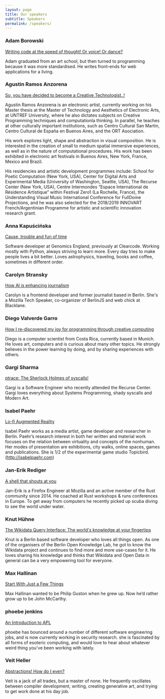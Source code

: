 ```yaml
---
layout: page
title: Our speakers
subtitle: Speakers
permalink: /speakers/
---
```


<div class="pretty-links">

### Adam Borowski

[Writing code at the speed of thought! Or voice! Or dance?](/talks#writing-code-at-the-speed-of-thought-or-voice-or-dance)

Adam graduated from an art school, but then turned to programming
because it was more standardised.  He writes front-ends for web
applications for a living.

### Agustin Ramos Anzorena

[So, you have decided to become a Creative Technologist..!](/talks#so-you-have-decided-to-become-a-creative-technologist)

Agustín Ramos Anzorena is an electronic artist, currently working on
his Master thesis at the Master of Technology and Aesthetics of
Electronic Arts, at UNTREF University, where he also dictates subjects
on Creative Programming techniques and computationla thinking.  In
parallel, he teaches at other culturally important institutions, such
as Centro Cultural San Martin, Centro Cultural de España en Buenos
Aires, and the ORT Asociation.

His work explores light, shape and abstraction in visual
composition. He is interested in the creation of small to medium
spatial immersive experiences, as well as in the nature of
computational procedures.  His work has been exhibited in electronic
art festivals in Buenos Aires, New York, France, Mexico and Brazil.

His residencies and artistic development programmes include: School
for Poetic Computation (New York, USA), Center for Digital Arts and
Experimental Media (University of Washington, Seattle, USA), The
Recurse Center (New York, USA), Centre Intermondes “Espace
International de Résidence Artistique” within Festival Zero1 (La
Rochelle, France), the Understanding Visual Music International
Conference for FullDome Projections, and he was also selected for the
2018/2019 INNOVART French/Argentinian Programme for artistic and
scientific innovation research grant.


### Anna Kapuścińska

[Cause, trouble and fun of time](/talks#cause-trouble-and-fun-of-time)

Software developer at Genomics England, previously at Clearcode.
Working mostly with Python, always striving to learn more. Every day
tries to make people lives a bit better. Loves astrophysics,
traveling, books and coffee, sometimes in different order.


### Carolyn Stransky

[How AI is enhancing journalism](/talks#how-ai-is-enhancing-journalism)

Carolyn is a frontend developer and former journalist based in Berlin.
She's a Mozilla Tech Speaker, co-organizer of BerlinJS and web chick
at Blacklane.


### Diego Valverde Garro

[How I re-discovered my joy for programming through creative computing](/talks#how-i-re-discovered-my-joy-for-programming-through-creative-computing)

Diego is a computer scientist from Costa Rica, currently based in
Munich. He loves art, computers and is curious about many other topics.
He strongly believes in the power learning by doing, and by sharing
experiences with others.


### Gargi Sharma

[ptrace: The Sherlock Holmes of syscalls!](/talks#ptrace-the-sherlock-holmes-of-syscalls)

Gargi is a Software Engineer who recently attended the Recurse Center.
Gargi loves everything about Systems Programming, shady syscalls and
Modern Art.


### Isabel Paehr

[Lo-fi Augmented Reality](/talks#lo-fi-augmented-reality)

Isabel Paehr works as a media artist, game developer and researcher in
Berlin. Paehr’s research interest in both her written and material work
focuses on the relation between virtuality and concepts of the nonhuman.
Her modes of presentation are exhibitions, city walks, online spaces,
games and publications. She is 1/2 of the experimental game studio
Topicbird. (http://isabelpaehr.com)


### Jan-Erik Rediger

[A shell that shouts at you](/talks#a-shell-that-shouts-at-you)

Jan-Erik is a Firefox Engineer at Mozilla and an active member of the
Rust community since 2014.
He coached at Rust workshops & runs conferences in Europe.
To get away from computers he recently picked up scuba diving to see the
world under water.


### Knut Hühne

[The Wikidata Query Interface: The world's knowledge at your fingertips](/talks#the-wikidata-query-interface-the-worlds-knowledge-at-your-fingertips)

Knut is a Berlin based software developer who loves all things open. As
one of the organisers of the Berlin Open Knowledge Lab, he got to know
the Wikidata project and continues to find more and more use-cases for
it. He loves sharing his knowledge and thinks that Wikidata and Open
Data in general can be a very empowering tool for everyone.


### Max Hallinan

[Start With Just a Few Things](/talks#start-with-just-a-few-things)

Max Hallinan wanted to be Philip Guston when he grew up. Now he’d rather
grow up to be John McCarthy.


### phoebe jenkins

[An Introduction to APL](/talks#an-introduction-to-apl)

phoebe has bounced around a number of different software engineering
jobs, and is now currently working in security research. she is
fascinated by all forms of esoteric computing, and would love to hear
about whatever weird thing you've been working with lately.


### Veit Heller
[Abstractions! How do I even?](/talks#abstractions-how-do-i-even)

Veit is a jack of all trades, but a master of none. He frequently oscillates
between compiler development, writing, creating generative art, and
trying to
get work done at his day job.


</div>
